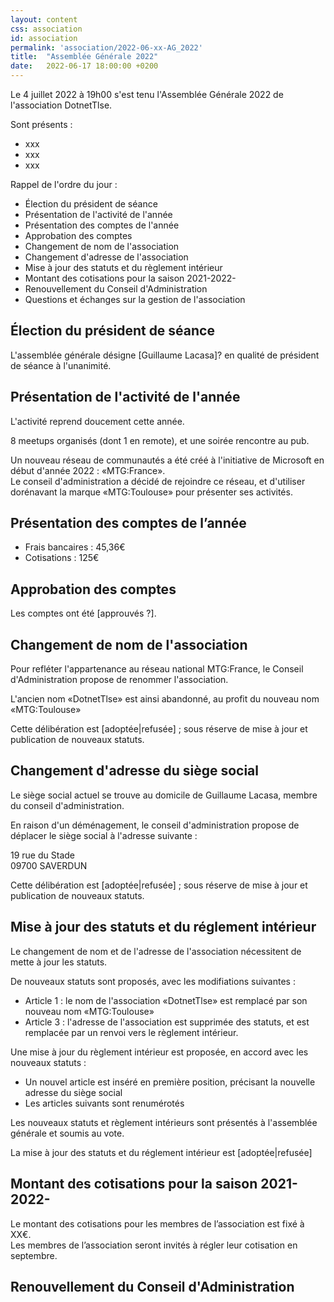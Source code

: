 ```yaml
---
layout: content
css: association
id: association
permalink: 'association/2022-06-xx-AG_2022'
title:  "Assemblée Générale 2022"
date:   2022-06-17 18:00:00 +0200
---
```



Le 4 juillet 2022 à 19h00 s'est tenu l'Assemblée Générale 2022 de l'association DotnetTlse.

Sont présents :

- xxx
- xxx
- xxx

Rappel de l'ordre du jour :
- Élection du président de séance
- Présentation de l'activité de l'année
- Présentation des comptes de l'année
- Approbation des comptes
- Changement de nom de l'association
- Changement d'adresse de l'association
- Mise à jour des statuts et du règlement intérieur 
- Montant des cotisations pour la saison 2021-2022- 
- Renouvellement du Conseil d'Administration
- Questions et échanges sur la gestion de l'association

## Élection du président de séance

L'assemblée générale désigne [Guillaume Lacasa]? en qualité de président de séance à l'unanimité.

## Présentation de l'activité de l'année

L'activité reprend doucement cette année. 

8 meetups organisés (dont 1 en remote), et une soirée rencontre au pub.

Un nouveau réseau de communautés a été créé à l'initiative de Microsoft en début d'année 2022 : «MTG:France».   
Le conseil d'administration a décidé de rejoindre ce réseau, et d'utiliser dorénavant la marque «MTG:Toulouse» pour présenter ses activités. 

## Présentation des comptes de l’année

- Frais bancaires : 45,36€
- Cotisations : 125€

## Approbation des comptes

Les comptes ont été [approuvés ?].

## Changement de nom de l'association

Pour refléter l'appartenance au réseau national MTG:France, le Conseil d'Administration propose de renommer l'association. 

L'ancien nom «DotnetTlse» est ainsi abandonné, au profit du nouveau nom «MTG:Toulouse»

Cette délibération est [adoptée|refusée] ; sous réserve de mise à jour et publication de nouveaux statuts.

## Changement d'adresse du siège social

Le siège social actuel se trouve au domicile de Guillaume Lacasa, membre du conseil d'administration.

En raison d'un déménagement, le conseil d'administration propose de déplacer le siège social à l'adresse suivante :

19 rue du Stade  
09700 SAVERDUN

Cette délibération est [adoptée|refusée] ; sous réserve de mise à jour et publication de nouveaux statuts.

## Mise à jour des statuts et du réglement intérieur

Le changement de nom et de l'adresse de l'association nécessitent de mette à jour les statuts.

De nouveaux statuts sont proposés, avec les modifiations suivantes :

- Article 1 : le nom de l'association «DotnetTlse» est remplacé par son nouveau nom «MTG:Toulouse»
- Article 3 : l'adresse de l'association est supprimée des statuts, et est remplacée par un renvoi vers le règlement intérieur.

Une mise à jour du règlement intérieur est proposée, en accord avec les nouveaux statuts :

- Un nouvel article est inséré en première position, précisant la nouvelle adresse du siège social
- Les articles suivants sont renumérotés

Les nouveaux statuts et règlement intérieurs sont présentés à l'assemblée générale et soumis au vote.

La mise à jour des statuts et du réglement intérieur est [adoptée|refusée] 

## Montant des cotisations pour la saison 2021-2022-

Le montant des cotisations pour les membres de l’association est fixé à XX€.  
Les membres de l’association seront invités à régler leur cotisation en septembre.

## Renouvellement du Conseil d'Administration

